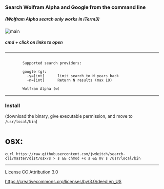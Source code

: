 ### Search Wolfram Alpha and Google from the command line
##### (Wolfram Alpha search only works in iTerm3)


![main](http://rsa.rtc.fm/nzoa2.jpg)

##### cmd + click on links to open

---
```

		Supported search providers:
		
		google (g):
		  -y=[int]		limit search to N years back
		  -n=[int]		Return N results (max 10)
		  
		Wolfram Alpha (w)

```
---

### Install 
(download the binary, give executable permission, and move to `/usr/local/bin`)

# osx:

``` curl https://raw.githubusercontent.com/jwdeitch/search-cli/master/dist/osx/s > s && chmod +x s && mv s /usr/local/bin ```


---

License CC Attribution 3.0

https://creativecommons.org/licenses/by/3.0/deed.en_US
